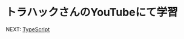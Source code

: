# トラハックさんのYouTubeにて学習


NEXT: [TypeScript](https://youtu.be/obdbskaarVQ?list=PLX8Rsrpnn3IW0REXnTWQp79mxCvHkIrad)
